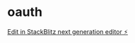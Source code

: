 # oauth

[Edit in StackBlitz next generation editor ⚡️](https://stackblitz.com/~/github.com/nuttakulBeanX/oauth)